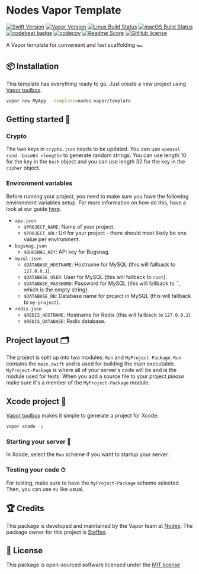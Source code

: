 # Nodes Vapor Template
[![Swift Version](https://img.shields.io/badge/Swift-3.1-brightgreen.svg)](http://swift.org)
[![Vapor Version](https://img.shields.io/badge/Vapor-2-F6CBCA.svg)](http://vapor.codes)
[![Linux Build Status](https://img.shields.io/circleci/project/github/nodes-vapor/template.svg?label=Linux)](https://circleci.com/gh/nodes-vapor/template)
[![macOS Build Status](https://img.shields.io/travis/nodes-vapor/template.svg?label=macOS)](https://travis-ci.org/nodes-vapor/template)
[![codebeat badge](https://codebeat.co/badges/52c2f960-625c-4a63-ae63-52a24d747da1)](https://codebeat.co/projects/github-com-nodes-vapor-template)
[![codecov](https://codecov.io/gh/nodes-vapor/template/branch/master/graph/badge.svg)](https://codecov.io/gh/nodes-vapor/template)
[![Readme Score](http://readme-score-api.herokuapp.com/score.svg?url=https://github.com/nodes-vapor/template)](http://clayallsopp.github.io/readme-score?url=https://github.com/nodes-vapor/template)
[![GitHub license](https://img.shields.io/badge/license-MIT-blue.svg)](https://raw.githubusercontent.com/nodes-vapor/template/master/LICENSE)

A Vapor template for convenient and fast scaffolding 🏎


## 📦 Installation

This template has everything ready to go. Just create a new project using [Vapor toolbox](https://vapor.github.io/documentation/getting-started/install-toolbox.html).
```bash
vapor new MyApp --template=nodes-vapor/template
```


## Getting started 🚀

### Crypto

The two keys in `crypto.json` needs to be updated. You can use `openssl rand -base64 <length>` to generate random strings. You can use length 10 for the key in the `hash` object and you can use length 32 for the key in the `cipher` object.


### Environment variables

Before running your project, you need to make sure you have the following environment variables setup. For more information on how do this, have a look at our guide [here](https://github.com/nodes-vapor/readme/blob/master/Documentation/how-to-setup-environment-variables.md).

- `app.json`
    - `$PROJECT_NAME`: Name of your project.
    - `$PROJECT_URL`: Url for your project - there should most likely be one value per environment.
- `bugsnag.json`
    - `$BUGSNAG_KEY`: API key for Bugsnag.
- `mysql.json`
    - `$DATABASE_HOSTNAME`: Hostname for MySQL (this will fallback to `127.0.0.1`).
    - `$DATABASE_USER`: User for MySQL (this will fallback to `root`).
    - `$DATABASE_PASSWORD`: Password for MySQL (this will fallback to ``, which is the empty string).
    - `$DATABASE_DB`: Database name for project in MySQL (this will fallback to `my-project`).
- `redis.json`
    - `$REDIS_HOSTNAME`: Hostname for Redis (this will fallback to `127.0.0.1`).
    - `$REDIS_DATABASE`: Redis database.


## Project layout 🗂

The project is split up into two modules: `Run` and `MyProject-Package`. `Run` contains the `main.swift` and is used for building the main executable. `MyProject-Package` is where all of your server's code will be and is the module used for tests. When you add a source file to your project *please* make sure it's a member of the `MyProject-Package` module.


## Xcode project  🔨 

[Vapor toolbox](https://vapor.github.io/documentation/getting-started/install-toolbox.html) makes it simple to generate a project for Xcode.
```bash
vapor xcode -y
```

### Starting your server  🏁 
In Xcode, select the `Run` scheme if you want to startup your server.


### Testing your code ⏱
For testing, make sure to have the `MyProject-Package` scheme selected. Then, you can use `⌘U` like usual.


## 🏆 Credits

This package is developed and maintained by the Vapor team at [Nodes](https://www.nodesagency.com).
The package owner for this project is [Steffen](https://github.com/steffendsommer).


## 📄 License

This package is open-sourced software licensed under the [MIT license](http://opensource.org/licenses/MIT)
